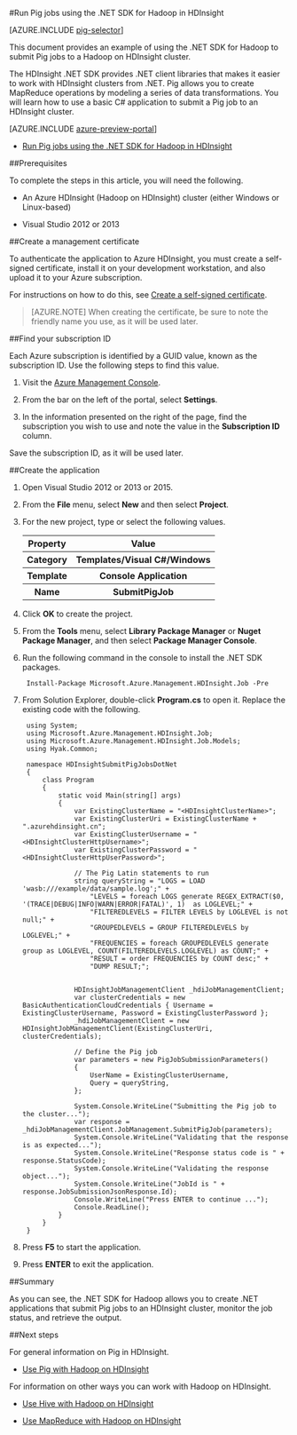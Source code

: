<properties
   pageTitle="Use Hadoop Pig with .NET in HDInsight | Azure"
   description="Learn how to use the .NET SDK for Hadoop to submit Pig jobs to Hadoop on HDInsight."
   services="hdinsight"
   documentationCenter=".net"
   authors="Blackmist"
   manager="paulettm"
   editor="cgronlun"/>

<tags
	ms.service="hdinsight"
	ms.date="02/04/2016"
	wacn.date=""/>

#Run Pig jobs using the .NET SDK for Hadoop in HDInsight

[AZURE.INCLUDE [pig-selector](../includes/hdinsight-selector-use-pig.md)]

This document provides an example of using the .NET SDK for Hadoop to submit Pig jobs to a Hadoop on HDInsight cluster.

The HDInsight .NET SDK provides .NET client libraries that makes it easier to work with HDInsight clusters from .NET. Pig allows you to create MapReduce operations by modeling a series of data transformations. You will learn how to use a basic C# application to submit a Pig job to an HDInsight cluster.

[AZURE.INCLUDE [azure-preview-portal](../includes/hdinsight-azure-portal.md)]

* [Run Pig jobs using the .NET SDK for Hadoop in HDInsight](/documentation/articles/hdinsight-hadoop-use-pig-dotnet-sdk-v1)

##<a id="prereq"></a>Prerequisites

To complete the steps in this article, you will need the following.

* An Azure HDInsight (Hadoop on HDInsight) cluster (either Windows or Linux-based)

* Visual Studio 2012 or 2013

##<a id="certificate"></a>Create a management certificate

To authenticate the application to Azure HDInsight, you must create a self-signed certificate, install it on your development workstation, and also upload it to your Azure subscription.

For instructions on how to do this, see [Create a self-signed certificate](/documentation/articles/hdinsight-administer-use-management-portal-v1/#cert).

> [AZURE.NOTE] When creating the certificate, be sure to note the friendly name you use, as it will be used later.

##<a id="subscriptionid"></a>Find your subscription ID

Each Azure subscription is identified by a GUID value, known as the subscription ID. Use the following steps to find this value.

1. Visit the [Azure Management Console](https://manage.windowsazure.cn/).

2. From the bar on the left of the portal, select **Settings**.

3. In the information presented on the right of the page, find the subscription you wish to use and note the value in the **Subscription ID** column.

Save the subscription ID, as it will be used later.

##<a id="create"></a>Create the application

1. Open Visual Studio 2012 or 2013 or 2015.

2. From the **File** menu, select **New** and then select **Project**.

3. For the new project, type or select the following values.

	<table>
	<tr>
	<th>Property</th>
	<th>Value</th>
	</tr>
	<tr>
	<th>Category</th>
	<th>Templates/Visual C#/Windows</th>
	</tr>
	<tr>
	<th>Template</th>
	<th>Console Application</th>
	</tr>
	<tr>
	<th>Name</th>
	<th>SubmitPigJob</th>
	</tr>
	</table>

4. Click **OK** to create the project.

5. From the **Tools** menu, select **Library Package Manager** or **Nuget Package Manager**, and then select **Package Manager Console**.

6. Run the following command in the console to install the .NET SDK packages.

		Install-Package Microsoft.Azure.Management.HDInsight.Job -Pre

7. From Solution Explorer, double-click **Program.cs** to open it. Replace the existing code with the following.

		using System;
		using Microsoft.Azure.Management.HDInsight.Job;
		using Microsoft.Azure.Management.HDInsight.Job.Models;
		using Hyak.Common;
		
		namespace HDInsightSubmitPigJobsDotNet
		{
		    class Program
		    {
		        static void Main(string[] args)
		        {
					var ExistingClusterName = "<HDInsightClusterName>";
					var ExistingClusterUri = ExistingClusterName + ".azurehdinsight.cn";
					var ExistingClusterUsername = "<HDInsightClusterHttpUsername>";
					var ExistingClusterPassword = "<HDInsightClusterHttpUserPassword>";
		
		            // The Pig Latin statements to run
		            string queryString = "LOGS = LOAD 'wasb:///example/data/sample.log';" +
		                "LEVELS = foreach LOGS generate REGEX_EXTRACT($0, '(TRACE|DEBUG|INFO|WARN|ERROR|FATAL)', 1)  as LOGLEVEL;" +
		                "FILTEREDLEVELS = FILTER LEVELS by LOGLEVEL is not null;" +
		                "GROUPEDLEVELS = GROUP FILTEREDLEVELS by LOGLEVEL;" +
		                "FREQUENCIES = foreach GROUPEDLEVELS generate group as LOGLEVEL, COUNT(FILTEREDLEVELS.LOGLEVEL) as COUNT;" +
		                "RESULT = order FREQUENCIES by COUNT desc;" +
		                "DUMP RESULT;";
		
		
		            HDInsightJobManagementClient _hdiJobManagementClient;
		            var clusterCredentials = new BasicAuthenticationCloudCredentials { Username = ExistingClusterUsername, Password = ExistingClusterPassword };
		            _hdiJobManagementClient = new HDInsightJobManagementClient(ExistingClusterUri, clusterCredentials);
		
		            // Define the Pig job
		            var parameters = new PigJobSubmissionParameters()
		            {
		                UserName = ExistingClusterUsername,
		                Query = queryString,
		            };
		
		            System.Console.WriteLine("Submitting the Pig job to the cluster...");
		            var response = _hdiJobManagementClient.JobManagement.SubmitPigJob(parameters);
		            System.Console.WriteLine("Validating that the response is as expected...");
		            System.Console.WriteLine("Response status code is " + response.StatusCode);
		            System.Console.WriteLine("Validating the response object...");
		            System.Console.WriteLine("JobId is " + response.JobSubmissionJsonResponse.Id);
		            Console.WriteLine("Press ENTER to continue ...");
		            Console.ReadLine();
		        }
		    }
		}

7. Press **F5** to start the application.
8. Press **ENTER** to exit the application.

##<a id="summary"></a>Summary

As you can see, the .NET SDK for Hadoop allows you to create .NET applications that submit Pig jobs to an HDInsight cluster, monitor the job status, and retrieve the output.

##<a id="nextsteps"></a>Next steps

For general information on Pig in HDInsight.

* [Use Pig with Hadoop on HDInsight](/documentation/articles/hdinsight-use-pig)

For information on other ways you can work with Hadoop on HDInsight.

* [Use Hive with Hadoop on HDInsight](/documentation/articles/hdinsight-use-hive)

* [Use MapReduce with Hadoop on HDInsight](/documentation/articles/hdinsight-use-mapreduce)
